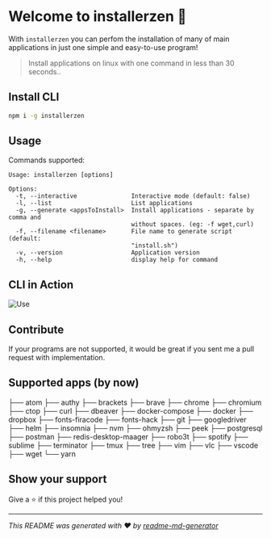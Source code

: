 # Welcome to installerzen 👑
With `installerzen` you can perfom the installation of many of main applications in just one simple and easy-to-use program!

> Install applications on linux with one command in less than 30 seconds..

## Install CLI

```sh
npm i -g installerzen
```

## Usage
Commands supported:
```
Usage: installerzen [options]

Options:
  -t, --interactive               Interactive mode (default: false)
  -l, --list                      List applications
  -g, --generate <appsToInstall>  Install applications - separate by comma and
                                  without spaces. (eg: -f wget,curl)
  -f, --filename <filename>       File name to generate script (default:
                                  "install.sh")
  -v, --version                   Application version
  -h, --help                      display help for command
```
## CLI in Action
![Use](http://jfollmann.com/installerzen/handson.gif)

## Contribute

If your programs are not supported, it would be great if you sent me a pull request with implementation.

## Supported apps (by now)
  ├── atom
  ├── authy
  ├── brackets
  ├── brave
  ├── chrome
  ├── chromium
  ├── ctop
  ├── curl
  ├── dbeaver
  ├── docker-compose
  ├── docker
  ├── dropbox
  ├── fonts-firacode
  ├── fonts-hack
  ├── git
  ├── googledriver
  ├── helm
  ├── insomnia
  ├── nvm
  ├── ohmyzsh
  ├── peek
  ├── postgresql
  ├── postman
  ├── redis-desktop-maager
  ├── robo3t
  ├── spotify
  ├── sublime
  ├── terminator
  ├── tmux
  ├── tree
  ├── vim
  ├── vlc
  ├── vscode
  ├── wget
  └── yarn

## Show your support

Give a ⭐️ if this project helped you!

***
_This README was generated with ❤️ by [readme-md-generator](https://github.com/kefranabg/readme-md-generator)_
